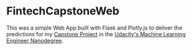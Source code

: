 # FintechCapstoneWeb

This was a simple Web App built with Flask and Plotly.js to deliver the predictions for my [Capstone Project](https://github.com/pjsousa/FintechCapstone) in the [Udacity's Machine Learning Engineer Nanodegree](https://www.udacity.com/course/machine-learning-engineer-nanodegree--nd009).

